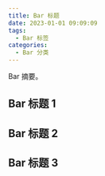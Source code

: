 ```yaml
---
title: Bar 标题
date: 2023-01-01 09:09:09
tags:
  - Bar 标签
categories:
  - Bar 分类
---
```


Bar 摘要。

<!--more-->

## Bar 标题 1

## Bar 标题 2

## Bar 标题 3
